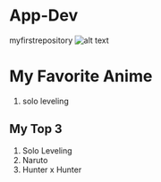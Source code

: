 # App-Dev
myfirstrepository
![alt text](https://static1.cbrimages.com/wordpress/wp-content/uploads/sharedimages/2024/04/solo-leveling-arise.jpg)

# My Favorite Anime
1. solo leveling

## My Top 3 
1. Solo Leveling
2. Naruto
3. Hunter x Hunter


